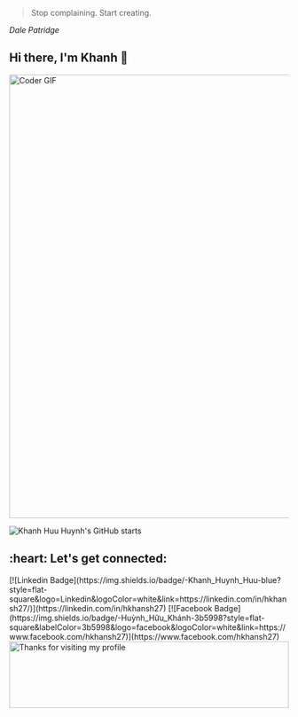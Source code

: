 > Stop complaining. Start creating. 

*Dale Patridge* 
## Hi there, I'm Khanh 👋

<img src="https://media.giphy.com/media/SWoSkN6DxTszqIKEqv/giphy.gif" alt="Coder GIF" width="800">
<!-- - 😄 Pronouns: -->

<br />

![Khanh Huu Huynh's GitHub starts](https://github-readme-stats.vercel.app/api?username=hkhansh27&show_icons=true&theme=cobalt)

<h2 align="left">:heart: Let's get connected:</h2>
[![Linkedin Badge](https://img.shields.io/badge/-Khanh_Huynh_Huu-blue?style=flat-square&logo=Linkedin&logoColor=white&link=https://linkedin.com/in/hkhansh27/)](https://linkedin.com/in/hkhansh27) [![Facebook Badge](https://img.shields.io/badge/-Huỳnh_Hữu_Khánh-3b5998?style=flat-square&labelColor=3b5998&logo=facebook&logoColor=white&link=https://www.facebook.com/hkhansh27)](https://www.facebook.com/hkhansh27)
<img height="120" alt="Thanks for visiting my profile" width="100%" src="https://github.com/dibyendu415/dibyendu415/blob/master/marquee.svg" />
